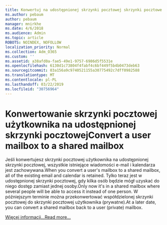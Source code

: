 ```yaml
---
title: Konwertuj na udostępnionej skrzynki pocztowej skrzynki pocztowe użytkowników
ms.author: pebaum
author: pebaum
manager: mnirkhe
ms.date: 4/6/2018
ms.audience: Admin
ms.topic: article
ROBOTS: NOINDEX, NOFOLLOW
localization_priority: Normal
ms.collection: Adm_O365
ms.custom: ''
ms.assetid: a38afd0a-fae5-49e1-9757-6986d5f5531e
ms.openlocfilehash: 6130d1c73804f4fabf4c6bf449f5b4b0473deb63
ms.sourcegitcommit: 03a156a9c9740521155a30775492c7dff0982588
ms.translationtype: MT
ms.contentlocale: pl-PL
ms.lasthandoff: 03/22/2019
ms.locfileid: "30756964"
---
```

# <a name="convert-a-user-mailbox-to-a-shared-mailbox"></a><span data-ttu-id="1e39e-102">Konwertowanie skrzynki pocztowej użytkownika na udostępnionej skrzynki pocztowej</span><span class="sxs-lookup"><span data-stu-id="1e39e-102">Convert a user mailbox to a shared mailbox</span></span>

<span data-ttu-id="1e39e-103">Jeśli konwertujesz skrzynki pocztowej użytkownika na udostępnionej skrzynki pocztowej, wszystkie istniejące wiadomości e-mail i kalendarza jest zachowywana.</span><span class="sxs-lookup"><span data-stu-id="1e39e-103">When you convert a user's mailbox to a shared mailbox, all of the existing email and calendar is retained.</span></span> <span data-ttu-id="1e39e-104">Tylko teraz jest w udostępnionej skrzynki pocztowej, gdy kilka osób będzie mógł uzyskać do niego dostęp zamiast jednej osoby.</span><span class="sxs-lookup"><span data-stu-id="1e39e-104">Only now it's in a shared mailbox where several people will be able to access it instead of one person.</span></span> <span data-ttu-id="1e39e-105">W późniejszym terminie można przekonwertować współdzielonej skrzynki pocztowej do skrzynki pocztowej użytkownika (prywatne).</span><span class="sxs-lookup"><span data-stu-id="1e39e-105">At a later date, you can convert a shared mailbox back to a user (private) mailbox.</span></span>
  
[<span data-ttu-id="1e39e-106">Więcej informacji...</span><span class="sxs-lookup"><span data-stu-id="1e39e-106">Read more...</span></span>](https://support.office.com/article/2e122487-e1f5-4f26-ba41-5689249d93ba)
  

